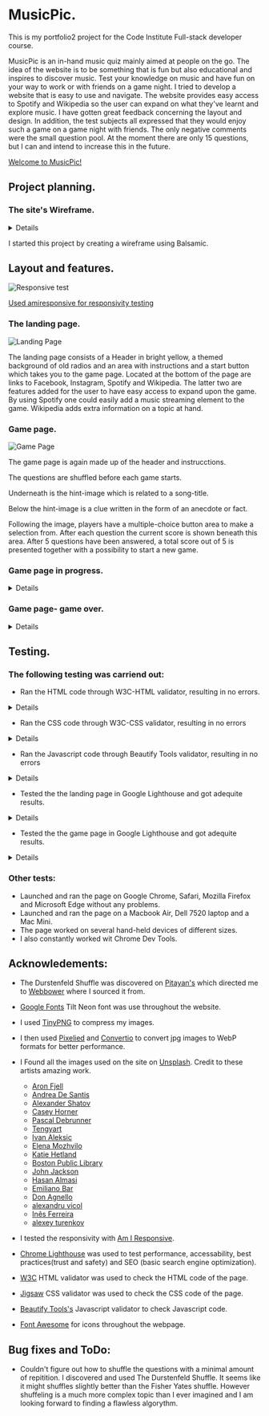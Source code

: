 # MusicPic.
This is my portfolio2 project for the Code Institute Full-stack developer course.

MusicPic is an in-hand music quiz mainly aimed at people on the go. The idea of the website is to be something that is fun but also educational and inspires to discover music. Test your knowledge on music and have fun on your way to work or with friends on a game night.
I tried to develop a website that is easy to use and navigate. The website provides easy access to Spotify and Wikipedia so the user can expand on what they've learnt and explore music. 
I have gotten great feedback concerning the layout and design. In addition, the test subjects all expressed that they would enjoy such a game on a game night with friends. The only negative comments were the small question pool. At the moment there are only 15 questions, but I can and intend to increase this in the future. 

[Welcome to MusicPic!](https://goidz.github.io/musicpic/)

## Project planning.

### The site's Wireframe.

<details>

![Wireframe](docs/musicpic-wireframe.png)

</details>

I started this project by creating a wireframe using Balsamic.


## Layout and features.

 ![Responsive test](docs/musicpic-responsivity.png)

[Used amiresponsive for responsivity testing](https://amiresponsive.co.uk.)

### The landing page.
![Landing Page](docs/musicpic-landing-page.png)

The landing page consists of a Header in bright yellow, a themed background of old radios and an area with instructions and a start button which takes you to the game page.
Located at the bottom of the page are links to Facebook, Instagram, Spotify and Wikipedia. The latter two are features added for the user to have easy access to expand upon the game. By using Spotify one could easily add a music streaming element to the game. Wikipedia adds extra information on a topic at hand. 

### Game page.

![Game Page](docs/musicpic-question-page.png)

The game page is again made up of the header and instrucctions.

The questions are shuffled before each game starts.

Underneath is the hint-image which is related to a song-title.

Below the hint-image is a clue written in the form of an anecdote or fact.

Following the image, players have a multiple-choice button area to make a selection from. 
After each question the current score is shown beneath this area.
After 5 questions have been answered, a total score out of 5 is presented together with a possibility to start a new game. 

### Game page in progress.
<details>

![Question page- mid-game](docs/musicpic-question-page-followup.png)

</details>

### Game page- game over.
<details>

![Question page- Game Over](docs/musicpic-question-page-end.png)

</details>

## Testing.

### The following testing was carriend out:

+ Ran the HTML code through W3C-HTML validator, resulting in no errors.
<details>
  
![W3C-HTML Validator](docs/musicpic-w3c-html.png)

</details>


+ Ran the CSS code through W3C-CSS validator, resulting in no errors
<details>
  
![W3C-CSS Validator](docs/musicpic-w3c-css.png)

</details>

+ Ran the Javascript code through Beautify Tools validator, resulting in no errors
<details>

![Beautify Tools Validator](docs/musicpic-beautify-tools.png)

</details>

+ Tested the the landing page in Google Lighthouse and got adequite results.
<details>

![Google Lighthouse- Landing page](docs/musicpic-lighthouse-score-landing-page.png)

</details>

+ Tested the the game page in Google Lighthouse and got adequite results.
<details>

![Google Lighthouse- Game page](docs/musicpic-lighthouse-score-game-page.png)

</details>

### Other tests:

+ Launched and ran the page on Google Chrome, Safari, Mozilla Firefox and Microsoft Edge without any problems.
+ Launched and ran the page on a Macbook Air, Dell 7520 laptop and a Mac Mini.
+ The page worked on several hand-held devices of different sizes.
+ I also constantly worked wit Chrome Dev Tools.


## Acknowledements: 

+ The Durstenfeld Shuffle was discovered on [Pitayan's](https://pitayan.com/posts/javascript-shuffle-array/) which directed me to
    [Webbower](https://gist.github.com/webbower/8d19b714ded3ec53d1d7ed32b79fdbac) where I sourced it from.
+ [Google Fonts](https://fonts.google.com/) Tilt Neon font was use throughout the website. 
+ I used [TinyPNG](https://tinypng.com/) to compress my images.
+ I then used [Pixelied](https://pixelied.com/) and [Convertio](https://convertio.co/) to convert jpg images to WebP formats
  for better performance.   

+ I Found all the images used on the site on [Unsplash](https://unsplash.com/).
  Credit to these artists amazing work.
  - [Aron Fjell](https://unsplash.com/@addekalk?utm_content=creditCopyText&utm_medium=referral&utm_source=unsplash)
  - [Andrea De Santis](https://unsplash.com/@santesson89?utm_content=creditCopyText&utm_medium=referral&utm_source=unsplash)
  - [Alexander Shatov](https://unsplash.com/@alexbemore?utm_content=creditCopyText&utm_medium=referral&utm_source=unsplash)
  - [Casey Horner](https://unsplash.com/@mischievous_penguins?utm_content=creditCopyText&utm_medium=referral&utm_source=unsplash)
  - [Pascal Debrunner](https://unsplash.com/@debrupas?utm_content=creditCopyText&utm_medium=referral&utm_source=unsplash)
  - [Tengyart](https://unsplash.com/@tengyart?utm_content=creditCopyText&utm_medium=referral&utm_source=unsplash)
  - [Ivan Aleksic](https://unsplash.com/@ivalex?utm_content=creditCopyText&utm_medium=referral&utm_source=unsplash)
  - [Elena Mozhvilo](https://unsplash.com/@miracleday?utm_content=creditCopyText&utm_medium=referral&utm_source=unsplash)
  - [Katie Hetland](https://unsplash.com/@katiehetland?utm_content=creditCopyText&utm_medium=referral&utm_source=unsplash)
  - [Boston Public Library](https://unsplash.com/@bostonpubliclibrary?utm_content=creditCopyText&utm_medium=referral&utm_source=unsplash)
  - [John Jackson](https://unsplash.com/@johnjac?utm_content=creditCopyText&utm_medium=referral&utm_source=unsplash)
  - [Hasan Almasi](https://unsplash.com/@hasanalmasi?utm_content=creditCopyText&utm_medium=referral&utm_source=unsplash)
  - [Emiliano Bar](https://unsplash.com/@emilianobar?utm_content=creditCopyText&utm_medium=referral&utm_source=unsplash)
  - [Don Agnello](https://unsplash.com/@donangel?utm_content=creditCopyText&utm_medium=referral&utm_source=unsplash)
  - [alexandru vicol](https://unsplash.com/@alex_vicol?utm_content=creditCopyText&utm_medium=referral&utm_source=unsplash)
  - [Inês Ferreira](https://unsplash.com/@inesrochaferreira?utm_content=creditCopyText&utm_medium=referral&utm_source=unsplash)
  - [alexey turenkov](https://unsplash.com/@2renkov?utm_content=creditCopyText&utm_medium=referral&utm_source=unsplash)

+ I tested the responsivity with [Am I Responsive](https://amiresponsive.co.uk).
+ [Chrome Lighthouse](https://chromewebstore.google.com/detail/lighthouse/blipmdconlkpinefehnmjammfjpmpbjk?pli=1) was used to test performance, accessability, best practices(trust and safety) and SEO (basic search engine optimization).
+ [W3C](https://validator.w3.org/) HTML validator was used to check the HTML code of the page.
+ [Jigsaw](https://jigsaw.w3.org/css-validator/) CSS validator was used to check the CSS code of the page.
+ [Beautify Tools's](https://beautifytools.com/javascript-validator.php) Javascript validator to check Javascript code.
+ [Font Awesome](https://fontawesome.com/) for icons throughout the webpage.


## Bug fixes and ToDo:

+ Couldn't figure out how to shuffle the questions with a minimal amount of repitition. I discovered and used The Durstenfeld Shuffle. It seems like it might shuffles slightly better than the Fisher Yates shuffle. However shuffeling is a much more complex topic than I ever imagined and I am looking forward to finding a flawless algorythm.


















